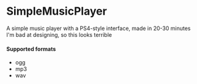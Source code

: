 # SimpleMusicPlayer

A simple music player with a PS4-style interface, made in 20-30 minutes
I'm bad at designing, so this looks terrible

#### Supported formats
- ogg
- mp3
- wav